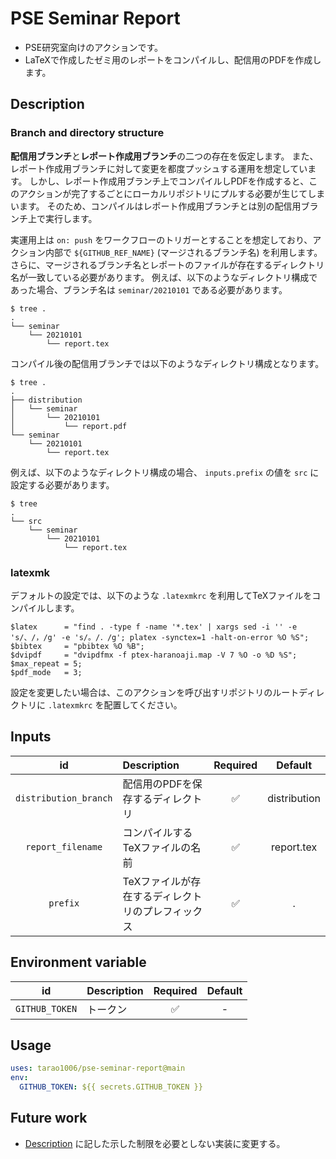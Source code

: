 # PSE Seminar Report

- PSE研究室向けのアクションです。
- LaTeXで作成したゼミ用のレポートをコンパイルし、配信用のPDFを作成します。

## Description

### Branch and directory structure

**配信用ブランチ**と**レポート作成用ブランチ**の二つの存在を仮定します。
また、レポート作成用ブランチに対して変更を都度プッシュする運用を想定しています。
しかし、レポート作成用ブランチ上でコンパイルしPDFを作成すると、このアクションが完了するごとにローカルリポジトリにプルする必要が生じてしまいます。
そのため、コンパイルはレポート作成用ブランチとは別の配信用ブランチ上で実行します。

実運用上は `on: push` をワークフローのトリガーとすることを想定しており、アクション内部で `${GITHUB_REF_NAME}` (マージされるブランチ名) を利用します。
さらに、マージされるブランチ名とレポートのファイルが存在するディレクトリ名が一致している必要があります。
例えば、以下のようなディレクトリ構成であった場合、ブランチ名は `seminar/20210101` である必要があります。

```shell
$ tree .
.
└── seminar
    └── 20210101
        └── report.tex
```

コンパイル後の配信用ブランチでは以下のようなディレクトリ構成となります。

```shell
$ tree .
.
├── distribution
│   └── seminar
│       └── 20210101
│           └── report.pdf
└── seminar
    └── 20210101
        └── report.tex
```

例えば、以下のようなディレクトリ構成の場合、 `inputs.prefix` の値を `src` に設定する必要があります。

```shell
$ tree
.
└── src
    └── seminar
        └── 20210101
            └── report.tex
```

### latexmk

デフォルトの設定では、以下のような `.latexmkrc` を利用してTeXファイルをコンパイルします。

```
$latex      = "find . -type f -name '*.tex' | xargs sed -i '' -e 's/、/，/g' -e 's/。/．/g'; platex -synctex=1 -halt-on-error %O %S";
$bibtex     = "pbibtex %O %B";
$dvipdf     = "dvipdfmx -f ptex-haranoaji.map -V 7 %O -o %D %S";
$max_repeat = 5;
$pdf_mode   = 3;
```

設定を変更したい場合は、このアクションを呼び出すリポジトリのルートディレクトリに `.latexmkrc` を配置してください。

## Inputs

| id | Description | Required | Default |
| :-: | :-- | :-: | :-: |
| `distribution_branch` | 配信用のPDFを保存するディレクトリ | ✅ | distribution |
| `report_filename` | コンパイルするTeXファイルの名前 | ✅ | report.tex |
| `prefix` | TeXファイルが存在するディレクトリのプレフィックス | ✅ | . |

## Environment variable

| id | Description | Required | Default |
| :-: | :-- | :-: | :-: |
| `GITHUB_TOKEN` | トークン | ✅ | - |

## Usage

```yaml
uses: tarao1006/pse-seminar-report@main
env:
  GITHUB_TOKEN: ${{ secrets.GITHUB_TOKEN }}
```

## Future work

- [Description](#description) に記した示した制限を必要としない実装に変更する。
